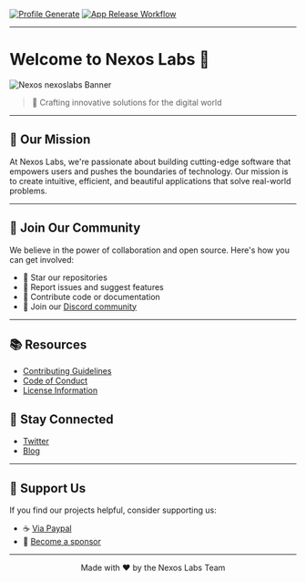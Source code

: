 [![Profile Generate](https://github.com/nexoslabs/.github/actions/workflows/profile-generate.yml/badge.svg)](https://github.com/nexoslabs/.github/actions/workflows/profile-generate.yml)
[![App Release Workflow](https://github.com/nexoslabs/.github/actions/workflows/app-release.yml/badge.svg)](https://github.com/nexoslabs/.github/actions/workflows/app-release.yml)

---

# Welcome to Nexos Labs 🚀

![Nexos nexoslabs Banner](https://nexoscreation.tech/banner.png)

> 🌟 Crafting innovative solutions for the digital world

---

## 🎯 Our Mission

At Nexos Labs, we're passionate about building cutting-edge software that empowers users and pushes the boundaries of technology. Our mission is to create intuitive, efficient, and beautiful applications that solve real-world problems.

---

## 🤝 Join Our Community

We believe in the power of collaboration and open source. Here's how you can get involved:

- 🌟 Star our repositories
- 🐛 Report issues and suggest features
- 🔧 Contribute code or documentation
- 💬 Join our [Discord community](https://discord.com/invite/A3euTAVqHv)

---

## 📚 Resources

- [Contributing Guidelines](CONTRIBUTING.md)
- [Code of Conduct](./.github/CODE_OF_CONDUCT.md)
- [License Information](LICENSE.md)

## 📣 Stay Connected

- [Twitter](https://twitter.com/nexoslabs)
- [Blog](https://nexoscreation.tech/blog)

---

## 🎉 Support Us

If you find our projects helpful, consider supporting us:

- ☕ [Via Paypal](https://paypal.me/nexoscreator)
- 💖 [Become a sponsor](https://github.com/sponsors/nexoslabs)

---

<p align="center">
  Made with ❤️ by the Nexos Labs Team
</p>

